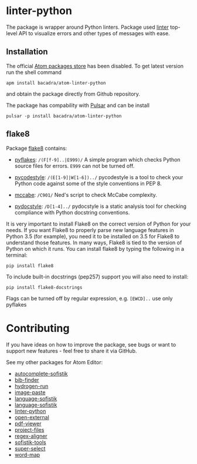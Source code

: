 # linter-python

The package is wrapper around Python linters. Package used [linter](https://github.com/steelbrain/linter) top-level API to visualize errors and other types of messages with ease.

## Installation

The official [Atom packages store](https://atom.io/packages) has been disabled. To get latest version run the shell command

    apm install bacadra/atom-linter-python

and obtain the package directly from Github repository.

The package has compability with [Pulsar](https://pulsar-edit.dev/) and can be install

    pulsar -p install bacadra/atom-linter-python

## flake8

Package [flake8](https://github.com/PyCQA/flake8) contains:

* [pyflakes](https://flake8.pycqa.org/en/latest/user/error-codes.html): `/(F[f-9]..|E999)/` A simple program which checks Python source files for errors. `E999` can not be turned off.

* [pycodestyle](https://github.com/PyCQA/pycodestyle): `/(E[1-9]|W[1-6])../` pycodestyle is a tool to check your Python code against some of the style conventions in PEP 8.

* [mccabe](https://github.com/pycqa/mccabe): `/C901/` Ned's script to check McCabe complexity.

* [pydocstyle](https://github.com/pycqa/pydocstyle): `/D[1-4]../` pydocstyle is a static analysis tool for checking compliance with Python docstring conventions.

It is very important to install Flake8 on the correct version of Python for your needs. If you want Flake8 to properly parse new language features in Python 3.5 (for example), you need it to be installed on 3.5 for Flake8 to understand those features. In many ways, Flake8 is tied to the version of Python on which it runs. You can install flake8 by typing the following in a terminal:

    pip install flake8

To include built-in docstrings (pep257) support you will also need to install:

    pip install flake8-docstrings

Flags can be turned off by regular expression, e.g. `[EWCD]..` use only pyflakes


# Contributing

If you have ideas on how to improve the package, see bugs or want to support new features - feel free to share it via GitHub.

See my other packages for Atom Editor:

* [autocomplete-sofistik](https://github.com/bacadra/atom-autocomplete-sofistik)
* [bib-finder](https://github.com/bacadra/atom-bib-finder)
* [hydrogen-run](https://github.com/bacadra/atom-hydrogen-run)
* [image-paste](https://github.com/bacadra/atom-image-paste)
* [language-sofistik](https://github.com/bacadra/atom-language-sofistik)
* [language-sofistik](https://github.com/bacadra/atom-language-sofistik)
* [linter-python](https://github.com/bacadra/atom-linter-python)
* [open-external](https://github.com/bacadra/atom-open-external)
* [pdf-viewer](https://github.com/bacadra/atom-pdf-viewer)
* [project-files](https://github.com/bacadra/atom-project-files)
* [regex-aligner](https://github.com/bacadra/atom-regex-aligner)
* [sofistik-tools](https://github.com/bacadra/atom-sofistik-tools)
* [super-select](https://github.com/bacadra/atom-super-select)
* [word-map](https://github.com/bacadra/atom-word-map)
